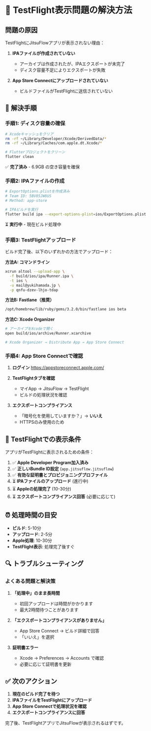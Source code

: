 # 🔧 TestFlight表示問題の解決方法

## 問題の原因

TestFlightにJitsuFlowアプリが表示されない理由：

1. **IPAファイルが作成されていない**
   - アーカイブは作成されたが、IPAエクスポートが未完了
   - ディスク容量不足によりエクスポートが失敗

2. **App Store Connectにアップロードされていない**
   - ビルドファイルがTestFlightに送信されていない

## 🚀 解決手順

### 手順1: ディスク容量の確保
```bash
# Xcodeキャッシュをクリア
rm -rf ~/Library/Developer/Xcode/DerivedData/*
rm -rf ~/Library/Caches/com.apple.dt.Xcode/*

# Flutterプロジェクトをクリーン
flutter clean
```
✅ **完了済み** - 6.9GB の空き容量を確保

### 手順2: IPAファイルの作成
```bash
# ExportOptions.plistを作成済み
# Team ID: 5BV85JW8US
# Method: app-store

# IPAビルドを実行
flutter build ipa --export-options-plist=ios/ExportOptions.plist
```
⏳ **実行中** - 現在ビルド処理中

### 手順3: TestFlightアップロード
ビルド完了後、以下のいずれかの方法でアップロード：

**方法A: コマンドライン**
```bash
xcrun altool --upload-app \
  -f build/ios/ipa/Runner.ipa \
  -t ios \
  -u mail@yukihamada.jp \
  -p qnfu-dzev-lhjo-tdap
```

**方法B: Fastlane（推奨）**
```bash
/opt/homebrew/lib/ruby/gems/3.2.0/bin/fastlane ios beta
```

**方法C: Xcode Organizer**
```bash
# アーカイブをXcodeで開く
open build/ios/archive/Runner.xcarchive

# Xcode Organizer → Distribute App → App Store Connect
```

### 手順4: App Store Connectで確認

1. **ログイン**
   https://appstoreconnect.apple.com/

2. **TestFlightタブを確認**
   - マイApp → JitsuFlow → TestFlight
   - ビルドの処理状況を確認

3. **エクスポートコンプライアンス**
   - 「暗号化を使用していますか？」→ **いいえ**
   - HTTPSのみ使用のため

## 📱 TestFlightでの表示条件

アプリがTestFlightに表示されるための条件：

1. ✅ **Apple Developer Program加入済み**
2. ✅ **正しいBundle ID設定** (`app.jitsuflow.jitsuflow`)
3. ✅ **有効な証明書とプロビジョニングプロファイル**
4. ⏳ **IPAファイルのアップロード** (進行中)
5. ⏳ **Appleの処理完了** (10-30分)
6. ⏳ **エクスポートコンプライアンス回答** (必要に応じて)

## ⏰ 処理時間の目安

- **ビルド**: 5-10分
- **アップロード**: 2-5分
- **Apple処理**: 10-30分
- **TestFlight表示**: 処理完了後すぐ

## 🔍 トラブルシューティング

### よくある問題と解決策

1. **「処理中」のまま長時間**
   - 初回アップロードは時間がかかります
   - 最大2時間待つことがあります

2. **「エクスポートコンプライアンスがありません」**
   - App Store Connect → ビルド詳細で回答
   - 「いいえ」を選択

3. **証明書エラー**
   - Xcode → Preferences → Accounts で確認
   - 必要に応じて証明書を更新

## ✅ 次のアクション

1. **現在のビルド完了を待つ**
2. **IPAファイルをTestFlightにアップロード**
3. **App Store Connectで処理状況を確認**
4. **エクスポートコンプライアンスに回答**

完了後、TestFlightアプリでJitsuFlowが表示されるはずです。